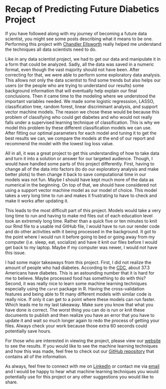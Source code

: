 # Recap of Predicting Future Diabetics Project

If you have followed along with my journey of becoming a future data scientist, you might see some posts describing what it means to be one. Performing this project with [Chandler Ellsworth](https://github.com/chandlerells) really helped me understand the techniques all data scientists need to do. 

Like in any data scientist project, we had to get our data and manipulate it in a form that could be analyzed. Sadly, all the data was saved in a numeric format, even though the vast majority should not have been. After correcting for that, we were able to perform some exploratory data analysis. This allows not only the data scientist to find some trends but also helps our users (or the people who are trying to understand our results) some background information that will eventually help explain our final conclusions. Then it came time to the modeling where we understood the important variables needed. We made some logistic regresssion, LASSO, classification tree, random forest, linear discriminant analysis, and support vector machine models. The reason we chose these would be because this problem of classifying who could get diabetes and who would not really falls under a supervised learning technique of classification. This is why we model this problem by these different classification models we can use. After fitting our optimal parameters for each model and tuning it to get the best results we can, we compare the models at the end of our report and recommend the model with the lowest log loss value. 

All in all, it was a great project to get this understanding of how to take data and turn it into a solution or answer for our targeted audience. Though, I would have handled some parts of this project differently. First, having to change all of the data into factors (to do our exploratory analysis and make better plots) to then change it back to save computational time in our models was not fun. Maybe I should have kept much more of the data as numerical in the beginning. On top of that, we should have considered not using a support vector machine model as our model of choice. This model takes a very long time to run and makes it frustrating to have to check and make it works after updating it.

This leads to the most difficult part of this project. Models would take a very long time to run and having to make md files out of each education level took an extremely long time. Rather than a quick five or ten minutes to knit our Rmd file to a usable md GitHub file, I would have to run our render code and do other activities with it being processed in the background. It got to the point where I would run it before going to bed or going away from my computer (i.e. sleep, eat, socialize) and have it knit our files before I would get back to my laptop. Maybe if my computer was newer, I would not have this issue.

I had some major takeaways from this project. First, I did not realize the amount of people who had diabetes. According to the [CDC](https://www.cdc.gov/diabetes/library/spotlights/diabetes-facts-stats.html#:~:text=Key%20findings%20include%3A,t%20know%20they%20have%20it.), about 37.3 Americans have diabetes. This is an astounding number that it is hard for me to believe. Maybe processed food has something to do with this? Second, it was really nice to learn some machine learning techniques especially using the `caret` package in R. Having the cross-validation features and being able to fit many different models with similar code is really nice. If only it can get to a point where these models can run faster. Which leads me to my last takeaway. Make sure you know that what you have done is correct. The worst thing you can do is run or knit these documents to publish and then realize you have an error that you have to update it and wait so much longer again to redo the process of getting your files. Always check your work because those extra 60 seconds could potentially save hours. 

For those who are interested in viewing the project, please view our [website](https://ericwarren9.github.io/ST-558-Project-3/) to see the results. If you would like to see the machine learning techniques and how this was made, feel free to check out our [GitHub repository](https://github.com/ericwarren9/ST-558-Project-3/tree/main) that contains all of the information.

As always, feel free to connect with me on [LinkedIn](https://www.linkedin.com/in/eric-warren-960037203/) or contact me via [email](mailto:ericwarren09@yahoo.com) and I would be happy to hear what machine learning techniques you would potentially use for this project or any other suggestions you would like to share. 
